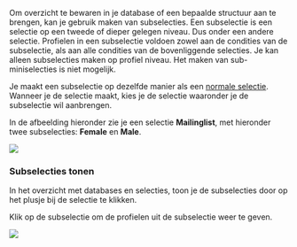 Om overzicht te bewaren in je database of een bepaalde structuur aan te
brengen, kan je gebruik maken van subselecties. Een subselectie is een
selectie op een tweede of dieper gelegen niveau. Dus onder een andere
selectie. Profielen in een subselectie voldoen zowel aan de condities
van de subselectie, als aan alle condities van de bovenliggende
selecties. Je kan alleen subselecties maken op profiel niveau. Het maken
van sub-miniselecties is niet mogelijk.

Je maakt een subselectie op dezelfde manier als een [normale
selectie](http://www.copernica.com/nl/ondersteuning/nieuwe-selectie-maken).
Wanneer je de selectie maakt, kies je de selectie waaronder je de
subselectie wil aanbrengen.

In de afbeelding hieronder zie je een selectie **Mailinglist**, met
hieronder twee subselecties: **Female** en **Male**.

![](Documentation/selections-create-subselection.png)

### Subselecties tonen

In het overzicht met databases en selecties, toon je de subselecties
door op het plusje bij de selectie te klikken.

Klik op de subselectie om de profielen uit de subselectie weer te geven.

![](Documentation/selections-subselection-overview.png)
